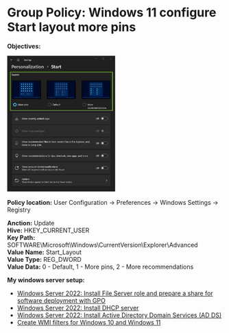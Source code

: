 # Group Policy: Windows 11 configure Start layout more pins

<b>Objectives:</b>

<img src="img/objective.png" width=50% height=50%>

<b>Policy location:</b> User Configuration -> Preferences -> Windows Settings -> Registry

<b>Anction:</b> Update <br />
<b>Hive:</b> HKEY_CURRENT_USER <br />
<b>Key Path:</b> SOFTWARE\Microsoft\Windows\CurrentVersion\Explorer\Advanced <br />
<b>Value Name:</b> Start_Layout <br />
<b>Value Type:</b> REG_DWORD <br />
<b>Value Data:</b> 0 - Default, 1 - More pins, 2 - More recommendations </br>

<b>My windows server setup:</b> <br />

* [Windows Server 2022: Install File Server role and prepare a share for software deployment with GPO](https://youtu.be/jEWSdC2qwyA)
* [Windows Server 2022: Install DHCP server](https://youtu.be/8n0MD9stQis)
* [Windows Server 2022: Install Active Directory Domain Services (AD DS)](https://youtu.be/1cYewbW3Tl0)
* [Create WMI filters for Windows 10 and Windows 11](https://youtu.be/7k_kpaLpMI8)